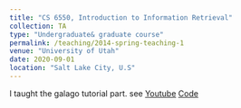 ```yaml
---
title: "CS 6550, Introduction to Information Retrieval"
collection: TA
type: "Undergraduate& graduate course"
permalink: /teaching/2014-spring-teaching-1
venue: "University of Utah"
date: 2020-09-01
location: "Salt Lake City, U.S"
---
```

I taught the galago tutorial part. see [Youtube](https://www.youtube.com/watch?v=FRAZXL2289Q&list=PL53I9pG-wbQxWBFDGJkNwPCvuS-Iv6lkJ) [Code](https://github.com/Taosheng-ty/CS_6550_galago_tutorial)
